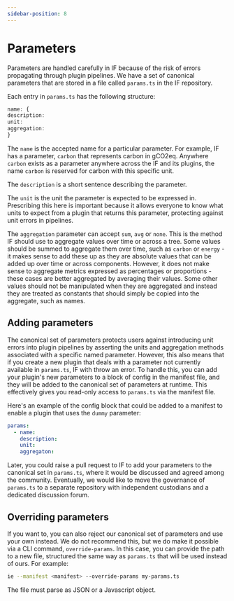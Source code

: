 ```yaml
---
sidebar-position: 8
---
```


# Parameters

Parameters are handled carefully in IF because of the risk of errors propagating through plugin pipelines. We have a set of canonical parameters that are stored in a file called `params.ts` in the IF repository. 

Each entry in `params.ts` has the following structure:

```ts
name: {
description: 
unit: 
aggregation:
}
```
The `name` is the accepted name for a particular parameter. For example, IF has a parameter, `carbon` that represents carbon in gCO2eq. Anywhere `carbon` exists as a parameter anywhere across the IF and its plugins, the name `carbon` is reserved for carbon with this specific unit. 

The `description` is a short sentence describing the parameter. 

The `unit` is the unit the parameter is expected to be expressed in. Prescribing this here is important because it allows everyone to know what units to expect from a plugin that returns this parameter, protecting against unit errors in pipelines.

The `aggregation` parameter can accept `sum`, `avg` or `none`. This is the method IF should use to aggregate values over time or across a tree. Some values should be summed to aggregate them over time, such as `carbon` or `energy` - it makes sense to add these up as they are absolute values that can be added up over time or across components. However, it does not make sense to aggregate metrics expressed as percentages or proportions - these cases are better aggregated by averaging their values. Some other values should not be manipulated when they are aggregated and instead they are treated as constants that should simply be copied into the aggregate, such as names.


## Adding parameters

The canonical set of parameters protects users against introducing unit errors into plugin pipelines by asserting the units and aggregation methods associated with a specific named parameter. However, this also means that if you create a new plugin that deals with a parameter not currently available in `params.ts`, IF with throw an error. To handle this, you can add your plugin's new parameters to a block of config in the manifest file, and they will be added to the canonical set of parameters at runtime. This effectively gives you read-only access to `params.ts` via the manifest file.

Here's an example of the config block that could be added to a manifest to enable a plugin that uses the `dummy` parameter:

```yaml
params:
  - name: 
    description:
    unit:
    aggregaton:
```

Later, you could raise a pull request to IF to add your parameters to the canonical set in `params.ts`, where it would be discussed and agreed among the community. Eventually, we would like to move the governance of `params.ts` to a separate repository with independent custodians and a dedicated discussion forum.

## Overriding parameters

If you want to, you can also reject our canonical set of parameters and use your own instead. We do not recommend this, but we do make it possible via a CLI command, `override-params`. In this case, you can provide the path to a new file, structured the same way as `params.ts` that will be used instead of ours. For example:

```sh
ie --manifest <manifest> --override-params my-params.ts
```

The file must parse as JSON or a Javascript object.
